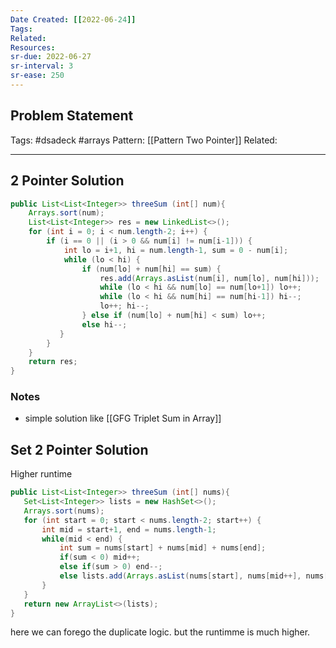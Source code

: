 ```yaml
---
Date Created: [[2022-06-24]]
Tags: 
Related: 
Resources: 
sr-due: 2022-06-27
sr-interval: 3
sr-ease: 250
---
```


## Problem Statement


Tags:  #dsadeck  #arrays
Pattern: [[Pattern Two Pointer]]
Related: 

---

## 2 Pointer Solution
``` java
public List<List<Integer>> threeSum (int[] num){
	Arrays.sort(num);
	List<List<Integer>> res = new LinkedList<>(); 
	for (int i = 0; i < num.length-2; i++) {
		if (i == 0 || (i > 0 && num[i] != num[i-1])) {
			int lo = i+1, hi = num.length-1, sum = 0 - num[i];
			while (lo < hi) {
				if (num[lo] + num[hi] == sum) {
					res.add(Arrays.asList(num[i], num[lo], num[hi]));
					while (lo < hi && num[lo] == num[lo+1]) lo++;
					while (lo < hi && num[hi] == num[hi-1]) hi--;
					lo++; hi--;
				} else if (num[lo] + num[hi] < sum) lo++;
				else hi--;
		   }
		}
	}
	return res;    
}
```

### Notes
- simple solution like [[GFG Triplet Sum in Array]]

 ## Set 2 Pointer Solution
 Higher runtime
 ``` java
public List<List<Integer>> threeSum (int[] nums){
	Set<List<Integer>> lists = new HashSet<>();
	Arrays.sort(nums);
	for (int start = 0; start < nums.length-2; start++) {
		int mid = start+1, end = nums.length-1;
		while(mid < end) {
			int sum = nums[start] + nums[mid] + nums[end];
			if(sum < 0) mid++;
			else if(sum > 0) end--;
			else lists.add(Arrays.asList(nums[start], nums[mid++], nums[end--]));
		}
	}
	return new ArrayList<>(lists);
}
```
here we can forego the duplicate logic. but the runtimme is much higher.

